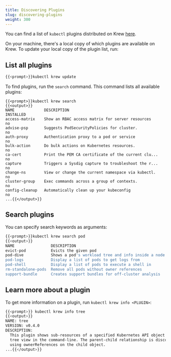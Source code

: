 ```yaml
---
title: Discovering Plugins
slug: discovering-plugins
weight: 300
---
```


You can find a list of `kubectl` plugins distributed on Krew [here][list].

On your machine, there's a local copy of which plugins are available on Krew. To
update your local copy of the plugin list, run:

## List all plugins

```sh
{{<prompt>}}kubectl krew update
```

To find plugins, run the `search` command. This command lists all available
plugins:

```text
{{<prompt>}}kubectl krew search
{{<output>}}
NAME             DESCRIPTION                                         INSTALLED
access-matrix    Show an RBAC access matrix for server resources     no
advise-psp       Suggests PodSecurityPolicies for cluster.           no
auth-proxy       Authentication proxy to a pod or service            no
bulk-action      Do bulk actions on Kubernetes resources.            no
ca-cert          Print the PEM CA certificate of the current clu...  no
capture          Triggers a Sysdig capture to troubleshoot the r...  no
change-ns        View or change the current namespace via kubectl.   no
cluster-group    Exec commands across a group of contexts.           no
config-cleanup   Automatically clean up your kubeconfig              no
...{{</output>}}
```

## Search plugins

You can specify search keywords as arguments:

```sh
{{<prompt>}}kubectl krew search pod
{{<output>}}
NAME                DESCRIPTION                                         INSTALLED
evict-pod           Evicts the given pod                                no
pod-dive            Shows a pod's workload tree and info inside a node  no
pod-logs            Display a list of pods to get logs from             no
pod-shell           Display a list of pods to execute a shell in        no
rm-standalone-pods  Remove all pods without owner references            no
support-bundle      Creates support bundles for off-cluster analysis    no{{</output>}}
```

## Learn more about a plugin

To get more information on a plugin, run `kubectl krew info <PLUGIN>`:

```sh
{{<prompt>}} kubectl krew info tree
{{<output>}}
NAME: tree
VERSION: v0.4.0
DESCRIPTION:
  This plugin shows sub-resources of a specified Kubernetes API object in a
  tree view in the command-line. The parent-child relationship is discovered
  using ownerReferences on the child object.
...{{</output>}}
```


[list]: https://github.com/kubernetes-sigs/krew-index/blob/master/plugins.md
